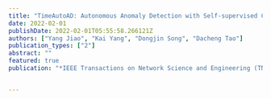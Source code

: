 ```yaml
---
title: "TimeAutoAD: Autonomous Anomaly Detection with Self-supervised Contrastive Loss for Multivariate Time Series"
date: 2022-02-01
publishDate: 2022-02-01T05:55:58.266121Z
authors: ["Yang Jiao", "Kai Yang", "Dongjin Song", "Dacheng Tao"]
publication_types: ["2"]
abstract: ""
featured: true
publication: "*IEEE Transactions on Network Science and Engineering (TNSE)*"


---
```

